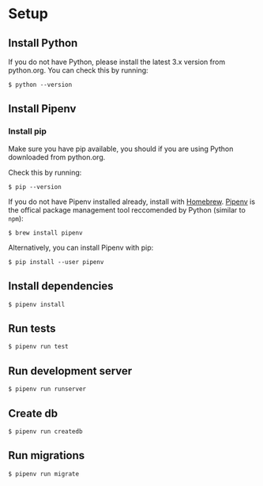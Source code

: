 # Setup

## Install Python

If you do not have Python, please install the latest 3.x version from python.org. You can check this by running: 

```
$ python --version
```

## Install Pipenv

### Install pip 

Make sure you have pip available, you should if you are using Python downloaded from python.org.

Check this by running:

```
$ pip --version
```

If you do not have Pipenv installed already, install with [Homebrew](https://brew.sh/). [Pipenv](https://packaging.python.org/en/latest/tutorials/managing-dependencies/#managing-dependencies) is the offical package management tool reccomended by Python (similar to `npm`): 

```
$ brew install pipenv
```

Alternatively, you can install Pipenv with pip: 

```
$ pip install --user pipenv
```

## Install dependencies

```
$ pipenv install
```

## Run tests

```
$ pipenv run test
```

## Run development server

```
$ pipenv run runserver
```

## Create db

```
$ pipenv run createdb
```

## Run migrations

```
$ pipenv run migrate
```